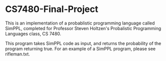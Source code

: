 # CS7480-Final-Project

This is an implementation of a probablistic programming language called SimPPL, completed for Professor Steven Holtzen's Probalistic Programming Languages class, CS 7480.

This program takes SimPPL code as input, and returns the probability of the program returning true. For an example of a SimPPL program, please see rifleman.txt.
